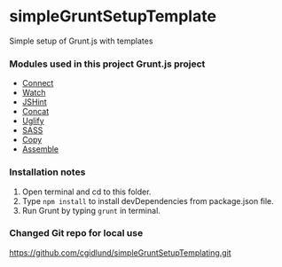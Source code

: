 simpleGruntSetupTemplate
================

Simple setup of Grunt.js with templates

### Modules used in this project Grunt.js project
- [Connect](https://github.com/gruntjs/grunt-contrib-connect)
- [Watch](https://github.com/gruntjs/grunt-contrib-watch)
- [JSHint](https://github.com/gruntjs/grunt-contrib-jshint)
- [Concat](https://github.com/gruntjs/grunt-contrib-concat)
- [Uglify](https://github.com/gruntjs/grunt-contrib-uglify)
- [SASS](https://github.com/gruntjs/grunt-contrib-sass)
- [Copy](https://github.com/gruntjs/grunt-contrib-copy)
- [Assemble](https://github.com/assemble/assemble)

### Installation notes

1. Open terminal and cd to this folder.
2. Type `npm install` to install devDependencies from package.json file.
3. Run Grunt by typing `grunt` in terminal.

### Changed Git repo for local use

https://github.com/cgidlund/simpleGruntSetupTemplating.git